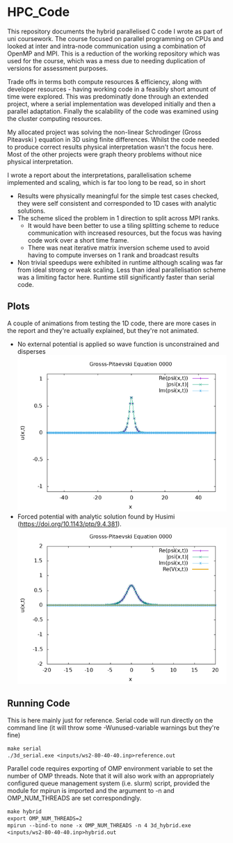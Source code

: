 # HPC_Code
This repository documents the hybrid parallelised C code I wrote as part of uni coursework. The course focused on parallel programming on CPUs and looked at inter and intra-node communication using a combination of OpenMP and MPI. This is a reduction of the working repository which was used for the course, which was a mess due to needing duplication of versions for assessment purposes. 

Trade offs in terms both compute resources & efficiency, along with developer resources - having working code in a feasibly short amount of time were explored. This was predominatly done through an extended project, where a serial implementation was developed initially and then a parallel adaptation. Finally the scalability of the code was examined using the cluster computing resources.

My allocated project was solving the non-linear Schrodinger (Gross Piteavski ) equation in 3D using finite differences. Whilst the code needed to produce correct results physical interpretation wasn't the focus here. Most of the other projects were graph theory problems without nice physical interpretation.

I wrote a report about the interpretations, parallelisation scheme implemented and scaling, which is far too long to be read, so in short
- Results were physically meaningful for the simple test cases checked, they were self consistent and corresponded to 1D cases with analytic solutions. 
- The scheme sliced the problem in 1 direction to split across MPI ranks. 
	- It would have been better to use a tiling splitting scheme to reduce communication with increased resources, but the focus was having code work over a short time frame. 
	- There was neat iterative matrix inversion scheme used to avoid having to compute inverses on 1 rank and broadcast results
- Non trivial speedups were exhibited in runtime although scaling was far from ideal strong or weak scaling. Less than ideal parallelisation scheme was a limiting factor here. Runtime still significantly faster than serial code. 
## Plots
A couple of animations from testing the 1D code, there are more cases in the report and they're actually explained, but they're not animated.
- No external potential is applied so wave function is unconstrained and disperses
![Dispersion Plot](https://github.com/m-richards/HPC_Code/blob/master/plots/no-potential-dispersion.gif)
- Forced potential with analytic solution found by Husimi (https://doi.org/10.1143/ptp/9.4.381).
![Husimi Plot](https://github.com/m-richards/HPC_Code/blob/master/plots/husimi-potential.gif)



## Running Code
This is here mainly just for reference. 
Serial code will run directly on the command line (it will throw some -Wunused-variable warnings but they're fine)
```
make serial
./3d_serial.exe <inputs/ws2-80-40-40.inp>reference.out
```
Parallel code requires exporting of OMP environment variable to set the number of OMP threads. 
Note that it will also work with an appropriately configured queue management system (i.e. slurm) script, 
provided the module for mpirun is imported and the argument to -n and OMP_NUM_THREADS are set correspondingly. 
```
make hybrid
export OMP_NUM_THREADS=2
mpirun --bind-to none -x OMP_NUM_THREADS -n 4 3d_hybrid.exe <inputs/ws2-80-40-40.inp>hybrid.out
```